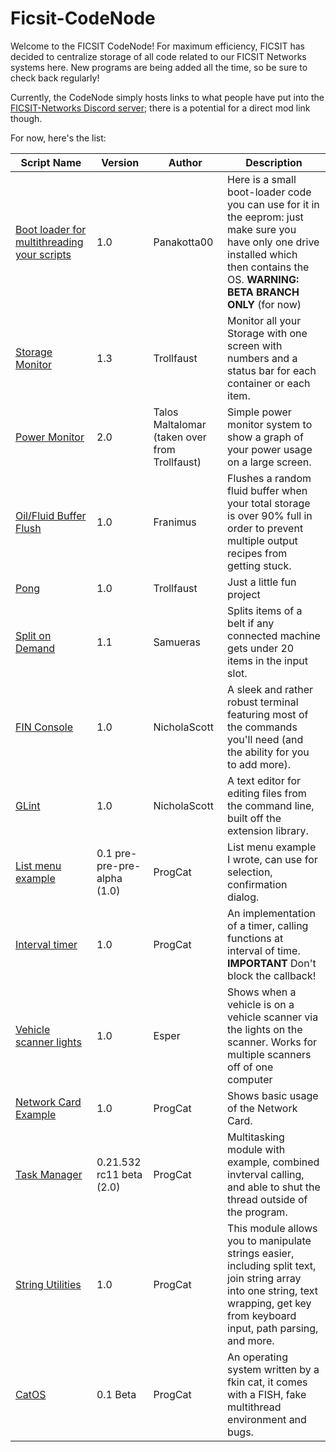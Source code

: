 # Ficsit-CodeNode
Welcome to the FICSIT CodeNode!  For maximum efficiency, FICSIT has decided to centralize storage of all code related to our FICSIT Networks systems here.  New programs are being added all the time, so be sure to check back regularly!

Currently, the CodeNode simply hosts links to what people have put into the [FICSIT-Networks Discord server](https://discord.gg/3VfZ6Da); there is a potential for a direct mod link though.

For now, here's the list:

Script Name | Version | Author | Description
------------|-------------|-------------|------------|
[Boot loader for multithreading your scripts](https://pastebin.com/gMcYkDhR) | 1.0 | Panakotta00 | Here is a small boot-loader code you can use for it in the eeprom: just make sure you have only one drive installed which then contains the OS.  **WARNING: BETA BRANCH ONLY** (for now)
[Storage Monitor](https://pastebin.com/jKbt60Lk) | 1.3 | Trollfaust | Monitor all your Storage with one screen with numbers and a status bar for each container or each item.
[Power Monitor](https://pastebin.com/DDy1sRUq) | 2.0 | Talos Maltalomar (taken over from Trollfaust) | Simple power monitor system to show a graph of your power usage on a large screen.
[Oil/Fluid Buffer Flush](https://github.com/Carnaxus/Ficsit-CodeNode/blob/master/buffernooverflow.txt) | 1.0 | Franimus | Flushes a random fluid buffer when your total storage is over 90% full in order to prevent multiple output recipes from getting stuck.
[Pong](https://pastebin.com/KyB1tKmT) | 1.0 | Trollfaust | Just a little fun project
[Split on Demand](https://pastebin.com/UsTwi3Q5) | 1.1 | Samueras | Splits items of a belt if any connected machine gets under 20 items in the input slot. 
[FIN Console](https://pastebin.com/0LUgUxqD) | 1.0 | NicholaScott | A sleek and rather robust terminal featuring most of the commands you'll need (and the ability for you to add more).
[GLint](https://pastebin.com/sVSS1GtQ) | 1.0 | NicholaScott | A text editor for editing files from the command line, built off the extension library.
[List menu example](https://gitlab.com/-/snippets/2003105) | 0.1 pre-pre-pre-alpha (1.0) | ProgCat | List menu example I wrote, can use for selection, confirmation dialog.
[Interval timer](https://gitlab.com/-/snippets/2004629) | 1.0 | ProgCat | An implementation of a timer, calling functions at interval of time.  **IMPORTANT** Don't block the callback!
[Vehicle scanner lights](https://github.com/Carnaxus/Ficsit-CodeNode/blob/master/Vehicle_Scanner_Lights.txt) | 1.0 | Esper | Shows when a vehicle is on a vehicle scanner via the lights on the scanner.  Works for multiple scanners off of one computer
[Network Card Example](https://gitlab.com/-/snippets/2005597) | 1.0 | ProgCat | Shows basic usage of the Network Card.
[Task Manager](https://gitlab.com/-/snippets/2005931) | 0.21.532 rc11 beta (2.0) | ProgCat | Multitasking module with example, combined invterval calling, and able to shut the thread outside of the program.
[String Utilities](https://gitlab.com/-/snippets/2007247) | 1.0 | ProgCat | This module allows you to manipulate strings easier, including split text, join string array into one string, text wrapping, get key from keyboard input, path parsing, and more.
[CatOS](https://gitlab.com/progcat/catos) | 0.1 Beta | ProgCat | An operating system written by a fkin cat, it comes with a FISH, fake multithread environment and bugs.
